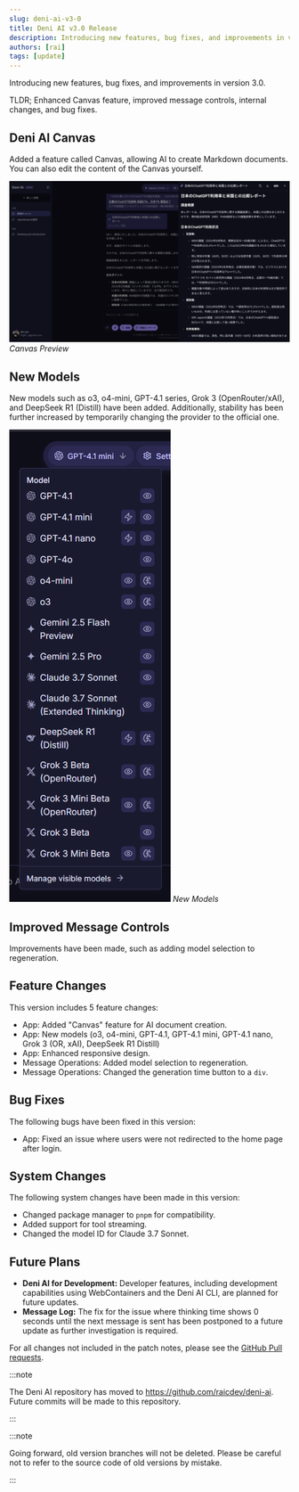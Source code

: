 ```yaml
---
slug: deni-ai-v3-0
title: Deni AI v3.0 Release
description: Introducing new features, bug fixes, and improvements in version 3.0.
authors: [rai]
tags: [update]
---
```


Introducing new features, bug fixes, and improvements in version 3.0.

TLDR; Enhanced Canvas feature, improved message controls, internal changes, and bug fixes.

<!--truncate-->

## Deni AI Canvas

Added a feature called Canvas, allowing AI to create Markdown documents. You can also edit the content of the Canvas yourself.

![Canvas Preview](canvas.png)
_Canvas Preview_

## New Models

New models such as o3, o4-mini, GPT-4.1 series, Grok 3 (OpenRouter/xAI), and DeepSeek R1 (Distill) have been added. Additionally, stability has been further increased by temporarily changing the provider to the official one.

![New Models](new-model.png)
_New Models_

## Improved Message Controls

Improvements have been made, such as adding model selection to regeneration.

## Feature Changes

This version includes 5 feature changes:

- App: Added "Canvas" feature for AI document creation.
- App: New models (o3, o4-mini, GPT-4.1, GPT-4.1 mini, GPT-4.1 nano, Grok 3 (OR, xAI), DeepSeek R1 Distill)
- App: Enhanced responsive design.
- Message Operations: Added model selection to regeneration.
- Message Operations: Changed the generation time button to a `div`.

## Bug Fixes

The following bugs have been fixed in this version:

- App: Fixed an issue where users were not redirected to the home page after login.

## System Changes

The following system changes have been made in this version:

- Changed package manager to `pnpm` for compatibility.
- Added support for tool streaming.
- Changed the model ID for Claude 3.7 Sonnet.

## Future Plans

- **Deni AI for Development:** Developer features, including development capabilities using WebContainers and the Deni AI CLI, are planned for future updates.
- **Message Log:** The fix for the issue where thinking time shows 0 seconds until the next message is sent has been postponed to a future update as further investigation is required.


For all changes not included in the patch notes, please see the [GitHub Pull requests](https://github.com/raicdev/deni-ai/pull/22).

:::note

The Deni AI repository has moved to https://github.com/raicdev/deni-ai. Future commits will be made to this repository.

:::

:::note

Going forward, old version branches will not be deleted. Please be careful not to refer to the source code of old versions by mistake.

:::
